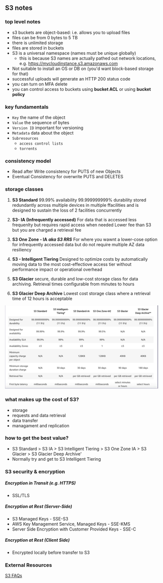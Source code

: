 ## S3 notes

### top level notes
 - s3 buckets are object-based: i.e. allows you to upload files
 - files can be from 0 bytes to 5 TB
 - there is unlimited storage
 - files are stored in buckets
 - S3 is a universal namespace (names must be unique globally)
    - this is because S3 names are actually pathed out network locations, e.g. https://mycloudinstance.s3.amazonaws.com
 - Not suitable to install an OS or DB on (you'd want block-based storage for that)
 - successful uploads will generate an HTTP 200 status code
 - you can turn on MFA delete
 - you can control access to buckets using **bucket ACL** or using **bucket policy**

### key fundamentals
- `Key` the name of the object
- `Value` the sequence of bytes
- `Version ID` important for versioning
- `Metadata` data about the object
- `Subresources`
   - `access control lists`
   - `torrents`

### consistency model
- Read after Write consistency for PUTS of new Objects
- Eventual Consistency for overwrite PUTS and DELETES 


### storage classes
1. **S3 Standard**
99.99% availability
99.999999999% durability
stored redundantly across multiple devices in multiple ffacilities and is designed to sustain the loss of 2 facilities concurrently

2. **S3- IA (Infrequently accessed)**
For data that is accessed less frequenlty but requires rapid access when needed
Lower fee than S3 but you are charged a retrieval fee

3. **S3 One Zone - IA** ***aka S3 RRS***
For where you wawnt a lower-cose option for infrequently accessed data but do not require multiple AZ data resiliency

4. **S3 - Intelligent Tiering**
Designed to optimize costs by automatically moving data to the most cost-effectiove access tier without performance impact or operational overhead

5. **S3 Glacier**
secure, durable and low-cost storage class for data archiving.  Retrieval times configurable from minutes to hours

6. **S3 Glacier Deep Archive**
Lowest cost storage class where a retrieval time of 12 hours is acceptable

![image](https://github.com/mmcintyre1/aws-training-resources/blob/master/images/s3-comparison.PNG)

### what makes up the cost of S3?
- storage
- requests and data retrieval 
- data transfer
- managament and replication

### how to get the best value?
- S3 Standard > S3 IA > S3 Intelligent Tiering > S3 One Zone IA > S3 Glacier > S3 Glacier Deep Archive'
- Normally try and get to S3 Intelligent Tiering

### S3 security & encryption
##### Encryption in Transit (e.g. HTTPS)
 - SSL/TLS
##### Encryption at Rest (Server-Side)
- S3 Managed Keys - SSE-S3
- AWS Key Management Service, Managed Keys - SSE-KMS
- Server Side Encryption with Customer Provided Keys - SSE-C

##### Encryption at Rest (Client Side)
- Encrypted locally before transfer to S3

### External Resources
[S3 FAQs](https://aws.amazon.com/s3/faqs/)

